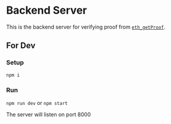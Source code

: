 # Backend Server

This is the backend server for verifying proof from [`eth_getProof`](https://docs.alchemy.com/reference/eth-getproof).

## For Dev

### Setup

`npm i`

### Run

`npm run dev` or `npm start`

The server will listen on port 8000
